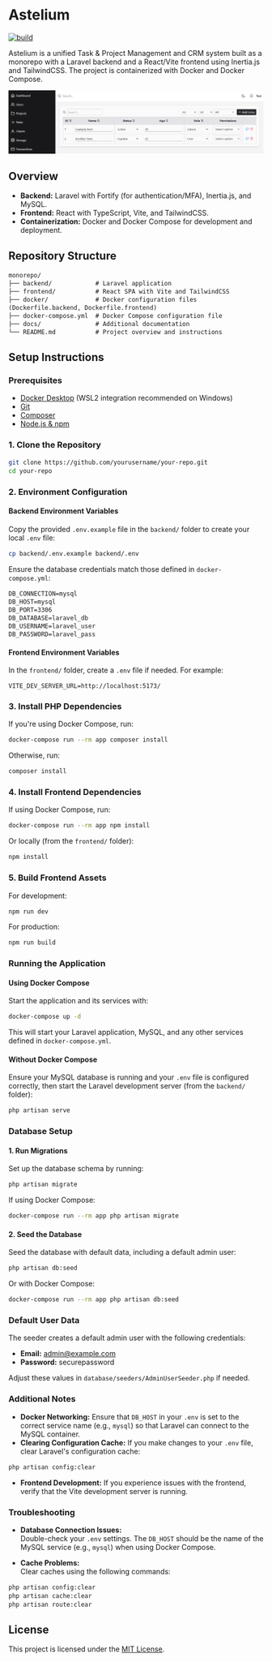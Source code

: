 # Astelium

[![build](https://github.com/Reterics/astelium/actions/workflows/build.yml/badge.svg)](https://github.com/Reterics/astelium/actions/workflows/build.yml)

Astelium is a unified Task & Project Management and CRM system built as a monorepo with a Laravel backend and a React/Vite frontend using Inertia.js and TailwindCSS. The project is containerized with Docker and Docker Compose.

![table.png](docs/table.png)

## Overview

- **Backend:** Laravel with Fortify (for authentication/MFA), Inertia.js, and MySQL.
- **Frontend:** React with TypeScript, Vite, and TailwindCSS.
- **Containerization:** Docker and Docker Compose for development and deployment.

## Repository Structure

```
monorepo/
├── backend/            # Laravel application
├── frontend/           # React SPA with Vite and TailwindCSS
├── docker/             # Docker configuration files (Dockerfile.backend, Dockerfile.frontend)
├── docker-compose.yml  # Docker Compose configuration file
├── docs/               # Additional documentation
└── README.md           # Project overview and instructions
```

## Setup Instructions

### Prerequisites

- [Docker Desktop](https://www.docker.com/products/docker-desktop) (WSL2 integration recommended on Windows)
- [Git](https://git-scm.com/)
- [Composer](https://getcomposer.org/)
- [Node.js & npm](https://nodejs.org/)

### 1. Clone the Repository

```bash
git clone https://github.com/yourusername/your-repo.git
cd your-repo
```

### 2. Environment Configuration

#### Backend Environment Variables

Copy the provided `.env.example` file in the `backend/` folder to create your local `.env` file:

```bash
cp backend/.env.example backend/.env
```

Ensure the database credentials match those defined in `docker-compose.yml`:

```dotenv
DB_CONNECTION=mysql
DB_HOST=mysql
DB_PORT=3306
DB_DATABASE=laravel_db
DB_USERNAME=laravel_user
DB_PASSWORD=laravel_pass
```

#### Frontend Environment Variables

In the `frontend/` folder, create a `.env` file if needed. For example:

```dotenv
VITE_DEV_SERVER_URL=http://localhost:5173/
```

### 3. Install PHP Dependencies

If you're using Docker Compose, run:

```bash
docker-compose run --rm app composer install
```

Otherwise, run:

```bash
composer install
```

### 4. Install Frontend Dependencies

If using Docker Compose, run:

```bash
docker-compose run --rm app npm install
```

Or locally (from the `frontend/` folder):

```bash
npm install
```

### 5. Build Frontend Assets

For development:

```bash
npm run dev
```

For production:

```bash
npm run build
```

### Running the Application

#### Using Docker Compose

Start the application and its services with:

```bash
docker-compose up -d
```

This will start your Laravel application, MySQL, and any other services defined in `docker-compose.yml`.

#### Without Docker Compose

Ensure your MySQL database is running and your `.env` file is configured correctly, then start the Laravel development server (from the `backend/` folder):

```bash
php artisan serve
```

### Database Setup

#### 1. Run Migrations

Set up the database schema by running:

```bash
php artisan migrate
```

If using Docker Compose:

```bash
docker-compose run --rm app php artisan migrate
```

#### 2. Seed the Database

Seed the database with default data, including a default admin user:

```bash
php artisan db:seed
```

Or with Docker Compose:

```bash
docker-compose run --rm app php artisan db:seed
```

### Default User Data

The seeder creates a default admin user with the following credentials:

- **Email:** admin@example.com
- **Password:** securepassword

Adjust these values in `database/seeders/AdminUserSeeder.php` if needed.

### Additional Notes

- **Docker Networking:** Ensure that `DB_HOST` in your `.env` is set to the correct service name (e.g., `mysql`) so that Laravel can connect to the MySQL container.
- **Clearing Configuration Cache:** If you make changes to your `.env` file, clear Laravel's configuration cache:

```bash
php artisan config:clear
```

- **Frontend Development:** If you experience issues with the frontend, verify that the Vite development server is running.

### Troubleshooting

- **Database Connection Issues:**  
  Double-check your `.env` settings. The `DB_HOST` should be the name of the MySQL service (e.g., `mysql`) when using Docker Compose.

- **Cache Problems:**  
  Clear caches using the following commands:

```bash
php artisan config:clear
php artisan cache:clear
php artisan route:clear
```

## License

This project is licensed under the [MIT License](./LICENSE).
